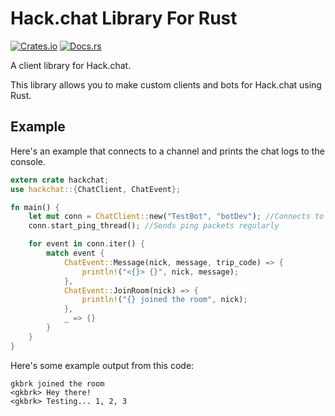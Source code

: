 # Hack.chat Library For Rust

[![Crates.io](https://img.shields.io/crates/v/hackchat.svg)](https://crates.io/crates/hackchat) [![Docs.rs](https://img.shields.io/badge/docs-hackchat-brightgreen.svg)](https://docs.rs/hackchat)

A client library for Hack.chat.

This library allows you to make custom clients and bots for Hack.chat using Rust.

## Example

Here's an example that connects to a channel and prints the chat logs to the console.

```rust
extern crate hackchat;
use hackchat::{ChatClient, ChatEvent};

fn main() {
    let mut conn = ChatClient::new("TestBot", "botDev"); //Connects to the ?botDev channel
    conn.start_ping_thread(); //Sends ping packets regularly

    for event in conn.iter() {
        match event {
            ChatEvent::Message(nick, message, trip_code) => {
                println!("<{}> {}", nick, message);
            },
            ChatEvent::JoinRoom(nick) => {
                println!("{} joined the room", nick);
            },
            _ => {}
        }
    }
}
```

Here's some example output from this code:

```
gkbrk joined the room
<gkbrk> Hey there!
<gkbrk> Testing... 1, 2, 3
```
